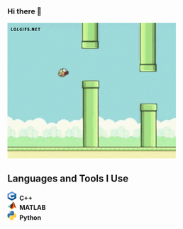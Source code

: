 ### Hi there 👋
<img src="image/rock.gif"> <br>
## Languages and Tools I Use
<img src="image/cpp_IMGP.png" width="20" height="20">&ensp;__C++__<br>
<img src="image/matlab_IMGP.png" width="20">&ensp;__MATLAB__<br>
<img src="image/python_IMGP.png" width="20">&ensp;__Python__<br>

